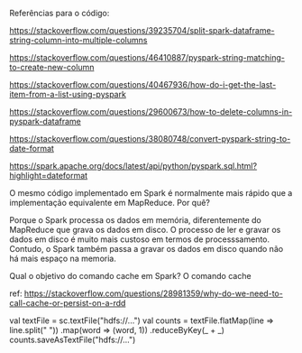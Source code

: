 
Referências para o código: 

https://stackoverflow.com/questions/39235704/split-spark-dataframe-string-column-into-multiple-columns

https://stackoverflow.com/questions/46410887/pyspark-string-matching-to-create-new-column

https://stackoverflow.com/questions/40467936/how-do-i-get-the-last-item-from-a-list-using-pyspark

https://stackoverflow.com/questions/29600673/how-to-delete-columns-in-pyspark-dataframe

https://stackoverflow.com/questions/38080748/convert-pyspark-string-to-date-format

https://spark.apache.org/docs/latest/api/python/pyspark.sql.html?highlight=dateformat

O mesmo código implementado em Spark é normalmente mais rápido que a implementação equivalente em MapReduce. Por quê? 

Porque o Spark processa os dados em memória, diferentemente do MapReduce que grava os dados em disco. O processo de ler e gravar os 
dados em disco é muito mais custoso em termos de processsamento. Contudo, o Spark também passa a gravar os dados em disco quando não 
há mais espaço na memoria.


Qual o objetivo do comando cache em Spark? 
O comando cache 

ref: https://stackoverflow.com/questions/28981359/why-do-we-need-to-call-cache-or-persist-on-a-rdd



val textFile = sc.textFile("hdfs://...")
val counts = textFile.flatMap(line => line.split("
"))
.map(word => (word, 1))
.reduceByKey(_ + _)
counts.saveAsTextFile("hdfs://...") 
